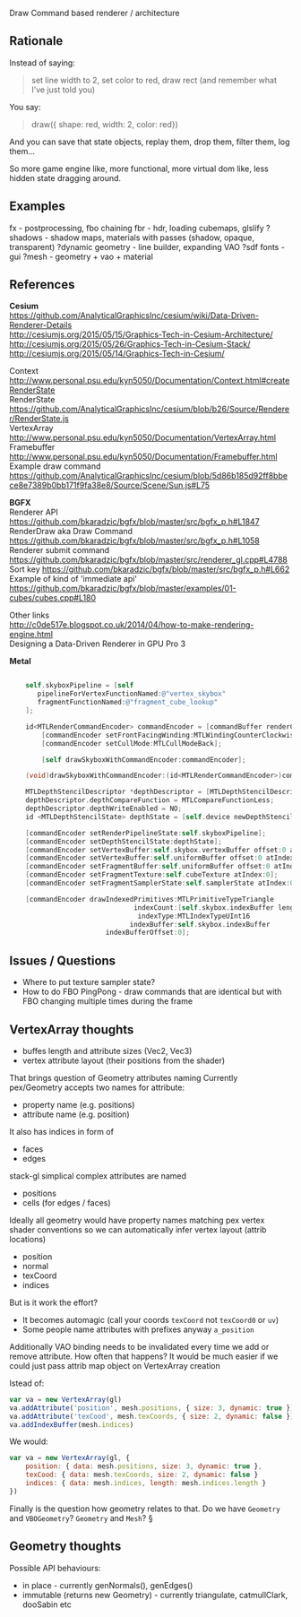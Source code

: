 Draw Command based renderer / architecture

## Rationale

Instead of saying:

> set line width to 2, set color to red, draw rect (and remember what I’ve just told you)

You say:

> draw({ shape: red, width: 2, color: red})

And you can save that state objects, replay them, drop them, filter them, log them...

So more game engine like, more functional, more virtual dom like, less hidden state dragging around.

## Examples

fx - postprocessing, fbo chaining
fbr - hdr, loading cubemaps, glslify
?shadows - shadow maps, materials with passes (shadow, opaque, transparent)
?dynamic geometry - line builder, expanding VAO
?sdf fonts - gui
?mesh - geometry + vao + material


## References

**Cesium**  
https://github.com/AnalyticalGraphicsInc/cesium/wiki/Data-Driven-Renderer-Details  
http://cesiumjs.org/2015/05/15/Graphics-Tech-in-Cesium-Architecture/  
http://cesiumjs.org/2015/05/26/Graphics-Tech-in-Cesium-Stack/  
http://cesiumjs.org/2015/05/14/Graphics-Tech-in-Cesium/  

Context http://www.personal.psu.edu/kyn5050/Documentation/Context.html#createRenderState  
RenderState https://github.com/AnalyticalGraphicsInc/cesium/blob/b26/Source/Renderer/RenderState.js  
VertexArray http://www.personal.psu.edu/kyn5050/Documentation/VertexArray.html  
Framebuffer http://www.personal.psu.edu/kyn5050/Documentation/Framebuffer.html  
Example draw command https://github.com/AnalyticalGraphicsInc/cesium/blob/5d86b185d92ff8bbece8e7389b0bb171f9fa38e8/Source/Scene/Sun.js#L75  

**BGFX**  
Renderer API https://github.com/bkaradzic/bgfx/blob/master/src/bgfx_p.h#L1847  
RenderDraw aka Draw Command https://github.com/bkaradzic/bgfx/blob/master/src/bgfx_p.h#L1058  
Renderer submit command https://github.com/bkaradzic/bgfx/blob/master/src/renderer_gl.cpp#L4788  
Sort key https://github.com/bkaradzic/bgfx/blob/master/src/bgfx_p.h#L662  
Example of kind of 'immediate api' https://github.com/bkaradzic/bgfx/blob/master/examples/01-cubes/cubes.cpp#L180  

Other links  
http://c0de517e.blogspot.co.uk/2014/04/how-to-make-rendering-engine.html  
Designing a Data-Driven Renderer in GPU Pro 3  


**Metal**
```ObjectiveC

	self.skyboxPipeline = [self
	   pipelineForVertexFunctionNamed:@"vertex_skybox"
	   fragmentFunctionNamed:@"fragment_cube_lookup"
	];

    id<MTLRenderCommandEncoder> commandEncoder = [commandBuffer renderCommandEncoderWithDescriptor:renderPass];
        [commandEncoder setFrontFacingWinding:MTLWindingCounterClockwise];
        [commandEncoder setCullMode:MTLCullModeBack];

        [self drawSkyboxWithCommandEncoder:commandEncoder];

    (void)drawSkyboxWithCommandEncoder:(id<MTLRenderCommandEncoder>)commandEncoder {

    MTLDepthStencilDescriptor *depthDescriptor = [MTLDepthStencilDescriptor new];
    depthDescriptor.depthCompareFunction = MTLCompareFunctionLess;
    depthDescriptor.depthWriteEnabled = NO;
    id <MTLDepthStencilState> depthState = [self.device newDepthStencilStateWithDescriptor:depthDescriptor];

    [commandEncoder setRenderPipelineState:self.skyboxPipeline];
    [commandEncoder setDepthStencilState:depthState];
    [commandEncoder setVertexBuffer:self.skybox.vertexBuffer offset:0 atIndex:0];
    [commandEncoder setVertexBuffer:self.uniformBuffer offset:0 atIndex:1];
    [commandEncoder setFragmentBuffer:self.uniformBuffer offset:0 atIndex:0];
    [commandEncoder setFragmentTexture:self.cubeTexture atIndex:0];
    [commandEncoder setFragmentSamplerState:self.samplerState atIndex:0];

    [commandEncoder drawIndexedPrimitives:MTLPrimitiveTypeTriangle
                               indexCount:[self.skybox.indexBuffer length] / sizeof(UInt16)
                                indexType:MTLIndexTypeUInt16
                              indexBuffer:self.skybox.indexBuffer
                        indexBufferOffset:0];

```

## Issues / Questions

- Where to put texture sampler state?
- How to do FBO PingPong -  draw commands that are identical but with FBO changing multiple times during the frame

## VertexArray thoughts

- buffes length and attribute sizes (Vec2, Vec3)
- vertex attribute layout (their positions from the shader)

That brings question of Geometry attributes naming Currently pex/Geometry accepts two names for attribute:
- property name (e.g. positions)
- attribute name (e.g. position)

It also has indices in form of
- faces
- edges

stack-gl simplical complex attributes are named
- positions
- cells (for edges / faces)

Ideally all geometry would have property names matching pex vertex shader conventions
so we can automatically infer vertex layout (attrib locations)
- position
- normal
- texCoord
- indices

But is it work the effort?
- It becomes automagic (call your coords `texCoord` not `texCoord0` or `uv`)
- Some people name attributes with prefixes anyway `a_position`

Additionally VAO binding needs to be invalidated every time we add or remove attribute. How often that happens? It would be much easier if we could just pass attrib map object on VertexArray creation

Istead of:
```javascript
var va = new VertexArray(gl)
va.addAttribute('position', mesh.positions, { size: 3, dynamic: true })
va.addAttribute('texCood', mesh.texCoords, { size: 2, dynamic: false })
va.addIndexBuffer(mesh.indices)
```

We would:
```javascript
var va = new VertexArray(gl, {
	position: { data: mesh.positions, size: 3, dynamic: true },
	texCood: { data: mesh.texCoords, size: 2, dynamic: false }
	indices: { data: mesh.indices, length: mesh.indices.length }
})
```

Finally is the question how geometry relates to that. Do we have `Geometry` and `VBOGeometry`? `Geometry` and `Mesh`? §

## Geometry thoughts

Possible API behaviours:
- in place - currently genNormals(), genEdges()
- immutable (returns new Geometry) - currently triangulate, catmullClark, dooSabin etc

